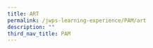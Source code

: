 ```yaml
---
title: ART
permalink: /jwps-learning-experience/PAM/art
description: ""
third_nav_title: PAM
---
```

